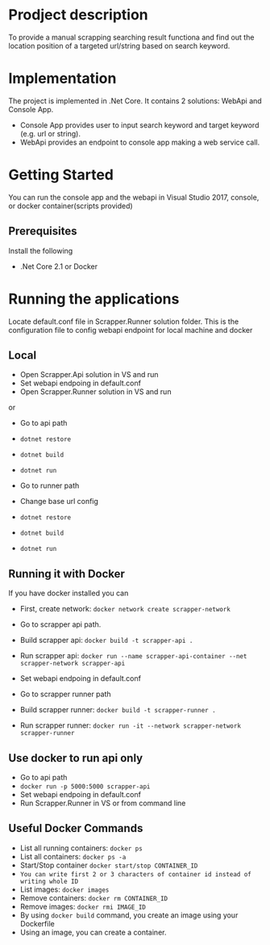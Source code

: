 # Prodject description

To provide a manual scrapping searching result functiona and find out the location position of a targeted url/string based on search keyword.

# Implementation

The project is implemented in .Net Core. It contains 2 solutions: WebApi and Console App.

* Console App provides user to input search keyword and target keyword (e.g. url or string).
* WebApi provides an endpoint to console app making a web service call.

# Getting Started

You can run the console app and the webapi in Visual Studio 2017, console, or docker container(scripts provided)

## Prerequisites

Install the following

* .Net Core 2.1 or Docker

# Running the applications

Locate default.conf file in Scrapper.Runner solution folder. This is the configuration file to config webapi endpoint for local machine and docker 

## Local

* Open Scrapper.Api solution in VS and run
* Set webapi endpoing in default.conf
* Open Scrapper.Runner solution in VS and run

or 

* Go to api path
* `dotnet restore`
* `dotnet build`
* `dotnet run`

* Go to runner path
* Change base url config
* `dotnet restore`
* `dotnet build`
* `dotnet run`


## Running it with Docker

If you have docker installed you can

* First, create network: `docker network create scrapper-network`

* Go to scrapper api path.
* Build scrapper api: `docker build -t scrapper-api .`
* Run scrapper api: `docker run --name scrapper-api-container --net scrapper-network scrapper-api`

* Set webapi endpoing in default.conf
* Go to scrapper runner path
* Build scrapper runner: `docker build -t scrapper-runner .`
* Run scrapper runner: `docker run -it --network scrapper-network scrapper-runner`

## Use docker to run api only 

* Go to api path
* `docker run -p 5000:5000 scrapper-api`
* Set webapi endpoing in default.conf
* Run Scrapper.Runner in VS or from command line

## Useful Docker Commands

* List all running containers: `docker ps`
* List all containers: `docker ps -a`
* Start/Stop container `docker start/stop CONTAINER_ID`
* `You can write first 2 or 3 characters of container id instead of writing whole ID`
* List images: `docker images`
* Remove containers: `docker rm CONTAINER_ID`
* Remove images: `docker rmi IMAGE_ID`
* By using `docker build` command, you create an image using your Dockerfile
* Using an image, you can create a container.
